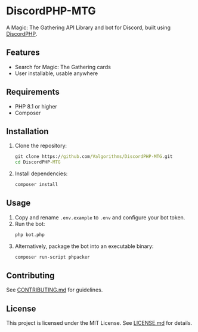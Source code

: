 # DiscordPHP-MTG

A Magic: The Gathering API Library and bot for Discord, built using [DiscordPHP](https://github.com/discord-php/DiscordPHP).

## Features

- Search for Magic: The Gathering cards
- User installable, usable anywhere

## Requirements

- PHP 8.1 or higher
- Composer

## Installation

1. Clone the repository:
   ```cmd
   git clone https://github.com/Valgorithms/DiscordPHP-MTG.git
   cd DiscordPHP-MTG
   ```

2. Install dependencies:
   ```cmd
   composer install
   ```

## Usage

1. Copy and rename `.env.example` to `.env` and configure your bot token.
2. Run the bot:
   ```cmd
   php bot.php
   ```
3. Alternatively, package the bot into an executable binary:
   ```powershell
   composer run-script phpacker
   ```

## Contributing

See [CONTRIBUTING.md](CONTRIBUTING.md) for guidelines.

## License

This project is licensed under the MIT License. See [LICENSE.md](LICENSE.md) for details.
